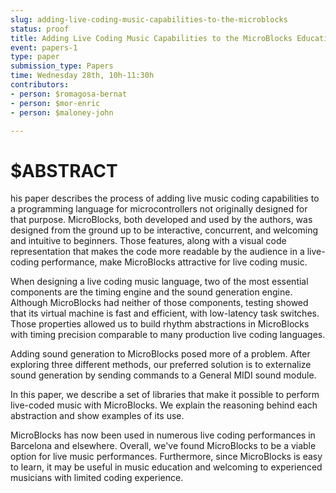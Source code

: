 ```yaml
---
slug: adding-live-coding-music-capabilities-to-the-microblocks
status: proof
title: Adding Live Coding Music Capabilities to the MicroBlocks Educational Programming Language
event: papers-1
type: paper
submission_type: Papers
time: Wednesday 28th, 10h-11:30h
contributors:
- person: $romagosa-bernat
- person: $mor-enric
- person: $maloney-john

---
```


# $ABSTRACT

his paper describes the process of adding live music coding capabilities to a programming language for microcontrollers not originally designed for that purpose. MicroBlocks, both developed and used by the authors, was designed from the ground up to be interactive, concurrent, and welcoming and intuitive to beginners. Those features, along with a visual code representation that makes the code more readable by the audience in a live-coding performance, make MicroBlocks attractive for live coding music.

When designing a live coding music language, two of the most essential components are the timing engine and the sound generation engine. Although MicroBlocks had neither of those components, testing showed that its virtual machine is fast and efficient, with low-latency task switches. Those properties allowed us to build rhythm abstractions in MicroBlocks with timing precision comparable to many production live coding languages.

Adding sound generation to MicroBlocks posed more of a problem. After exploring three different methods, our preferred solution is to externalize sound generation by sending commands to a General MIDI sound module.

In this paper, we describe a set of libraries that make it possible to perform live-coded music with MicroBlocks. We explain the reasoning behind each abstraction and show examples of its use.

MicroBlocks has now been used in numerous live coding performances in Barcelona and elsewhere. Overall, we've found MicroBlocks to be a viable option for live music performances. Furthermore, since MicroBlocks is easy to learn, it may be useful in music education and welcoming to experienced musicians with limited coding experience.


